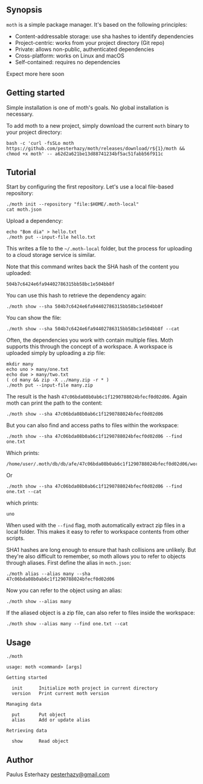 ## Synopsis

`moth` is a simple package manager. It's based on the following principles:

- Content-addressable storage: use sha hashes to identify dependencies
- Project-centric: works from your project directory (Git repo)
- Private: allows non-public, authenticated dependencies
- Cross-platform: works on Linux and macOS
- Self-contained: requires no dependencies

Expect more here soon

## Getting started

Simple installation is one of moth's goals. No global installation is necessary.

To add moth to a new project, simply download the current `moth` binary to your project directory:

```shell
bash -c 'curl -fsSLo moth https://github.com/pesterhazy/moth/releases/download/r${1}/moth && chmod +x moth' -- a62d2a621be13d88741234bf5ac51fabb56f911c
```

## Tutorial

Start by configuring the first repository. Let's use a local file-based repository:

```shell
./moth init --repository "file:$HOME/.moth-local"
cat moth.json
```

Upload a dependency:

```shell
echo "Bom dia" > hello.txt
./moth put --input-file hello.txt
```



This writes a file to the `~/.moth-local` folder, but the process for uploading to a cloud storage service is similar.

Note that this command writes back the SHA hash of the content you uploaded:

```
504b7c6424e6fa94402786315bb58bc1e504bb8f
```

You can use this hash to retrieve the dependency again:

```shell
./moth show --sha 504b7c6424e6fa94402786315bb58bc1e504bb8f
```

You can show the file:

```shell
./moth show --sha 504b7c6424e6fa94402786315bb58bc1e504bb8f --cat
```

Often, the dependencies you work with contain multiple files. Moth supports this through the concept of a workspace. A workspace is uploaded simply by uploading a zip file:

```shell
mkdir many
echo uno > many/one.txt
echo due > many/two.txt
( cd many && zip -X ../many.zip -r * )
./moth put --input-file many.zip
```

The result is the hash `47c06bda08b0ab6c1f1290788024bfecf0d02d06`. Again moth can print the path to the content:

```shell
./moth show --sha 47c06bda08b0ab6c1f1290788024bfecf0d02d06
```

But you can also find and access paths to files within the workspace:

```shell
./moth show --sha 47c06bda08b0ab6c1f1290788024bfecf0d02d06 --find one.txt
```

Which prints:

```
/home/user/.moth/db/db/afe/47c06bda08b0ab6c1f1290788024bfecf0d02d06/workspace/one.txt
```

Or

```shell
./moth show --sha 47c06bda08b0ab6c1f1290788024bfecf0d02d06 --find one.txt --cat
```

which prints:

```
uno
```

When used with the `--find` flag, moth automatically extract zip files in a local folder. This makes it easy to refer to workspace contents from other scripts.

SHA1 hashes are long enough to ensure that hash collisions are unlikely. But they're also difficult to remember, so moth allows you to refer to objects through aliases. First define the alias in `moth.json`:

```shell
./moth alias --alias many --sha 47c06bda08b0ab6c1f1290788024bfecf0d02d06
```

Now you can refer to the object using an alias:

```shell
./moth show --alias many
```

If the aliased object is a zip file, can also refer to files inside the workspace:

```shell
./moth show --alias many --find one.txt --cat
```

## Usage

```
./moth
```

```
usage: moth <command> [args]

Getting started

  init      Initialize moth project in current directory
  version   Print current moth version

Managing data

  put       Put object
  alias     Add or update alias

Retrieving data

  show      Read object
```

## Author

Paulus Esterhazy <pesterhazy@gmail.com>
